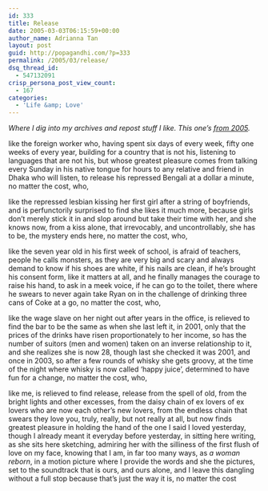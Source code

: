 ```yaml
---
id: 333
title: Release
date: 2005-03-03T06:15:59+00:00
author_name: Adrianna Tan
layout: post
guid: http://popagandhi.com/?p=333
permalink: /2005/03/release/
dsq_thread_id:
  - 547132091
crisp_persona_post_view_count:
  - 167
categories:
  - 'Life &amp; Love'
---
```

_Where I dig into my archives and repost stuff I like. This one&#8217;s [from 2005](http://popagandhi.com/anotherlife/6/release/)._

like the foreign worker who, having spent six days of every week, fifty one weeks of every year, building for a country that is not his, listening to languages that are not his, but whose greatest pleasure comes from talking every Sunday in his native tongue for hours to any relative and friend in Dhaka who will listen, to release his repressed Bengali at a dollar a minute, no matter the cost, who,

like the repressed lesbian kissing her first girl after a string of boyfriends, and is perfunctorily surprised to find she likes it much more, because girls don’t merely stick it in and slop around but take their time with her, and she knows now, from a kiss alone, that irrevocably, and uncontrollably, she has to be, the mystery ends here, no matter the cost, who,

like the seven year old in his first week of school, is afraid of teachers, people he calls monsters, as they are very big and scary and always demand to know if his shoes are white, if his nails are clean, if he’s brought his consent form, like it matters at all, and he finally manages the courage to raise his hand, to ask in a meek voice, if he can go to the toilet, there where he swears to never again take Ryan on in the challenge of drinking three cans of Coke at a go, no matter the cost, who,

like the wage slave on her night out after years in the office, is relieved to find the bar to be the same as when she last left it, in 2001, only that the prices of the drinks have risen proportionately to her income, so has the number of suitors (men and women) taken on an inverse relationship to it, and she realizes she is now 28, though last she checked it was 2001, and once in 2003, so after a few rounds of whisky she gets groovy, at the time of the night where whisky is now called ‘happy juice’, determined to have fun for a change, no matter the cost, who,

like me, is relieved to find release, release from the spell of old, from the bright lights and other excesses, from the daisy chain of ex lovers of ex lovers who are now each other’s new lovers, from the endless chain that swears they love you, truly, really, but not really at all, but now finds greatest pleasure in holding the hand of the one I said I loved yesterday, though I already meant it everyday before yesterday, in sitting here writing, as she sits here sketching, admiring her with the silliness of the first flush of love on my face, knowing that I am, in far too many ways, as _a woman reborn_, in a motion picture where I provide the words and she the pictures, set to the soundtrack that is ours, and ours alone, and I leave this dangling without a full stop because that’s just the way it is, no matter the cost
